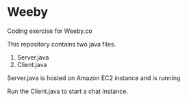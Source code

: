# Weeby
Coding exercise for Weeby.co

This repository contains two java files.</br>
1. Server.java</br>
2. Client.java

Server.java is hosted on Amazon EC2 instance and is running</br>

Run the Client.java to start a chat instance. 

